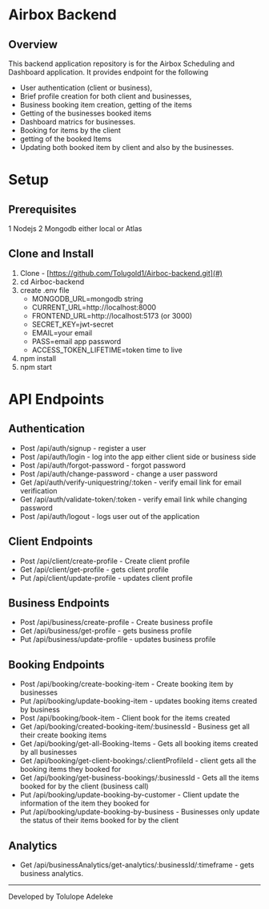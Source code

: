 # Airbox Backend

## Overview
This backend application repository is for the Airbox Scheduling and Dashboard application. It provides endpoint for the following
- User authentication (client or business), 
- Brief profile creation for both client and businesses,
- Business booking item creation, getting of the items 
- Getting of the businesses booked items
- Dashboard matrics for businesses.
- Booking for items by the client
- getting of the booked Items
- Updating both booked item by client and also by the businesses.

# Setup
## Prerequisites
1 Nodejs
2 Mongodb either local or Atlas

## Clone and Install
1. Clone - [https://github.com/Tolugold1/Airboc-backend.git](#)
2. cd Airboc-backend
3. create .env file
   - MONGODB_URL=mongodb string
   - CURRENT_URL=http://localhost:8000
   - FRONTEND_URL=http://localhost:5173 (or 3000)
   - SECRET_KEY=jwt-secret
   - EMAIL=your email
   - PASS=email app password
   - ACCESS_TOKEN_LIFETIME=token time to live
4. npm install
5. npm start

# API Endpoints
## Authentication
  - Post /api/auth/signup - register a user
  - Post /api/auth/login - log into the app either client side or business side
  - Post /api/auth/forgot-password - forgot password
  - Post /api/auth/change-password - change a user password
  - Get /api/auth/verify-uniquestring/:token - verify email link for email verification
  - Get /api/auth/validate-token/:token - verify email link while changing password
  - Post /api/auth/logout - logs user out of the application

## Client Endpoints
  - Post /api/client/create-profile - Create client profile
  - Get /api/client/get-profile - gets client profile
  - Put /api/client/update-profile - updates client profile

## Business Endpoints
  - Post /api/business/create-profile - Create business profile
  - Get /api/business/get-profile - gets business profile
  - Put /api/business/update-profile - updates business profile

## Booking Endpoints
  - Post /api/booking/create-booking-item - Create booking item by businesses
  - Put /api/booking/update-booking-item - updates booking items created by business
  - Post /api/booking/book-item - Client book for the items created
  - Get /api/booking/created-booking-item/:businessId - Business get all their create booking items
  - Get /api/booking/get-all-Booking-Items - Gets all booking items created by all businesses
  - Get /api/booking/get-client-bookings/:clientProfileId - client gets all the booking items they booked for
  - Get /api/booking/get-business-bookings/:businessId - Gets all the items booked for by the client (business call)
  - Put /api/booking/update-booking-by-customer - Client update the information of the item they booked for
  - Put /api/booking/update-booking-by-business - Businesses only update the status of their items booked for by the client

## Analytics
  - Get /api/businessAnalytics/get-analytics/:businessId/:timeframe - gets business analytics.

***
Developed by Tolulope Adeleke
